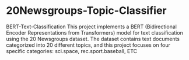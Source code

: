 # 20Newsgroups-Topic-Classifier
BERT-Text-Classification This project implements a BERT (Bidirectional Encoder Representations from Transformers) model for text classification using the 20 Newsgroups dataset. The dataset contains text documents categorized into 20 different topics, and this project focuses on four specific categories: sci.space, rec.sport.baseball, ETC
